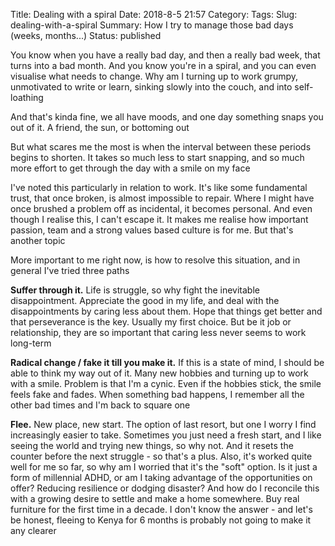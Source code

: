 Title: Dealing with a spiral
Date: 2018-8-5 21:57
Category:
Tags:
Slug: dealing-with-a-spiral
Summary: How I try to manage those bad days (weeks, months...)
Status: published

You know when you have a really bad day, and then a really bad week, that turns into a bad month. And you know you're in a spiral, and you can even visualise what needs to change. Why am I turning up to work grumpy, unmotivated to write or learn, sinking slowly into the couch, and into self-loathing  

And that's kinda fine, we all have moods, and one day something snaps you out of it. A friend, the sun, or bottoming out  

But what scares me the most is when the interval between these periods begins to shorten. It takes so much less to start snapping, and so much more effort to get through the day with a smile on my face  

I've noted this particularly in relation to work. It's like some fundamental trust, that once broken, is almost impossible to repair. Where I might have once brushed a problem off as incidental, it becomes personal. And even though I realise this, I can't escape it. It makes me realise how  important passion, team and a strong values based culture is for me. But that's another topic  

More important to me right now, is how to resolve this situation, and in general I've tried three paths  

**Suffer through it.** Life is struggle, so why fight the inevitable disappointment. Appreciate the good in my life, and deal with the disappointments by caring less about them. Hope that things get better and that perseverance is the key. Usually my first choice. But be it job or relationship, they are so important that caring less never seems to work long-term  

**Radical change / fake it till you make it.** If this is a state of mind, I should be able to think my way out of it. Many new hobbies and turning up to work with a smile. Problem is that I'm a cynic. Even if the hobbies stick, the smile feels fake and fades. When something bad happens, I remember all the other bad times and I'm back to square one  

**Flee.** New place, new start. The option of last resort, but one I worry I find increasingly easier to take. Sometimes you just need a fresh start, and I like seeing the world and trying new things, so why not. And it resets the counter before the next struggle - so that's a plus. Also, it's worked quite well for me so far, so why am I worried that it's the "soft" option. Is it just a form of millennial ADHD, or am I taking advantage of the opportunities on offer? Reducing resilience or dodging disaster? And how do I reconcile this with a growing desire to settle and make a home somewhere. Buy real furniture for the first time in a decade. I don't know the answer - and let's be honest, fleeing to Kenya for 6 months is probably not going to make it any clearer
